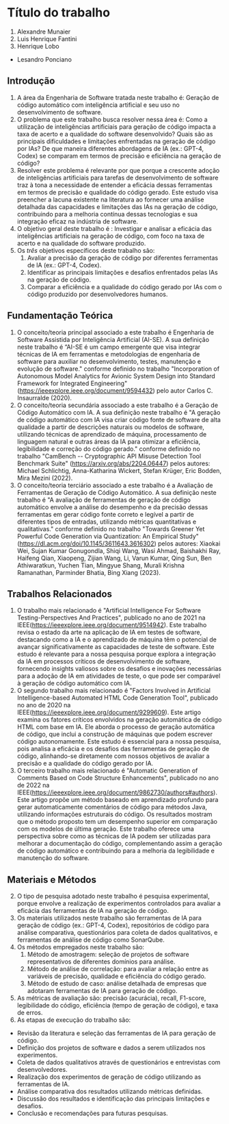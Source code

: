 # Título do trabalho

1. Alexandre Munaier 
1. Luis Henrique Fantini
2. Henrique Lobo

* Lesandro Ponciano

## Introdução

1. A área da Engenharia de Software tratada neste trabalho é: Geração de código automático com inteligência artificial e seu uso no desenvolvimento de software.
1. O problema que este trabalho busca resolver nessa área é: Como a utilização de inteligências artificiais para geração de código impacta a taxa de acerto e a qualidade do software desenvolvido? Quais são as principais dificuldades e limitações enfrentadas na geração de código por IAs? De que maneira diferentes abordagens de IA (ex.: GPT-4, Codex) se comparam em termos de precisão e eficiência na geração de código?
1. Resolver este problema é relevante por que porque a crescente adoção de inteligências artificiais para tarefas de desenvolvimento de software traz à tona a necessidade de entender a eficácia dessas ferramentas em termos de precisão e qualidade do código gerado. Este estudo visa preencher a lacuna existente na literatura ao fornecer uma análise detalhada das capacidades e limitações das IAs na geração de código, contribuindo para a melhoria contínua dessas tecnologias e sua integração eficaz na indústria de software.
1. O objetivo geral deste trabalho é : Investigar e analisar a eficácia das inteligências artificiais na geração de código, com foco na taxa de acerto e na qualidade do software produzido.
1. Os *três* objetivos específicos deste trabalho são:
   1. Avaliar a precisão da geração de código por diferentes ferramentas de IA (ex.: GPT-4, Codex).
   2. Identificar as principais limitações e desafios enfrentados pelas IAs na geração de código.
   3. Comparar a eficiência e a qualidade do código gerado por IAs com o código produzido por desenvolvedores humanos.

## Fundamentação Teórica

1. O conceito/teoria principal associado a este trabalho é Engenharia de Software Assistida por Inteligência Artificial (AI-SE). A sua definição neste trabalho é “AI-SE é um campo emergente que visa integrar técnicas de IA em ferramentas e metodologias de engenharia de software para auxiliar no desenvolvimento, testes, manutenção e evolução de software." conforme definido no trabalho "Incorporation of Autonomous Model Analytics for Avionic System Design into Standard Framework for Integrated Engineering"  (https://ieeexplore.ieee.org/document/9594432) pelo autor Carlos C. Insaurralde (2020).
1. O conceito/teoria secundária associado a este trabalho é a Geração de Código Automático com IA. A sua definição neste trabalho é "A geração de código automático com IA visa criar código fonte de software de alta qualidade a partir de descrições naturais ou modelos de software, utilizando técnicas de aprendizado de máquina, processamento de linguagem natural e outras áreas da IA para otimizar a eficiência, legibilidade e correção do código gerado." conforme definido no trabalho "CamBench -- Cryptographic API Misuse Detection Tool Benchmark Suite" (https://arxiv.org/abs/2204.06447) pelos autores: Michael Schlichtig, Anna-Katharina Wickert, Stefan Krüger, Eric Bodden, Mira Mezini (2022).
1. O conceito/teoria terciário associado a este trabalho é a Avaliação de Ferramentas de Geração de Código Automático. A sua definição neste trabalho é "A avaliação de ferramentas de geração de código automático envolve a análise do desempenho e da precisão dessas ferramentas em gerar código fonte correto e legível a partir de diferentes tipos de entradas, utilizando métricas quantitativas e qualitativas." conforme definido no trabalho "Towards Greener Yet Powerful Code Generation via Quantization: An Empirical Study"  (https://dl.acm.org/doi/10.1145/3611643.3616302) pelos autores: Xiaokai Wei, Sujan Kumar Gonugondla, Shiqi Wang, Wasi Ahmad, Baishakhi Ray, Haifeng Qian, Xiaopeng, Zijian Wang, Li, Varun Kumar, Qing Sun, Ben Athiwaratkun, Yuchen Tian, Mingyue Shang, Murali Krishna Ramanathan, Parminder Bhatia, Bing Xiang (2023).

## Trabalhos Relacionados

1. O trabalho mais relacionado é "Artificial Intelligence For Software Testing-Perspectives And Practices", publicado no ano de 2021 na IEEE(https://ieeexplore.ieee.org/document/9514942). Este trabalho revisa o estado da arte na aplicação de IA em testes de software, destacando como a IA e o aprendizado de máquina têm o potencial de avançar significativamente as capacidades de teste de software. Este estudo é relevante para a nossa pesquisa porque explora a integração da IA em processos críticos de desenvolvimento de software, fornecendo insights valiosos sobre os desafios e inovações necessárias para a adoção de IA em atividades de teste, o que pode ser comparável à geração de código automático com IA.
2. O segundo trabalho mais relacionado é "Factors Involved in Artificial Intelligence-based Automated HTML Code Generation Tool", publicado no ano de 2020 na IEEE(https://ieeexplore.ieee.org/document/9299609). Este artigo examina os fatores críticos envolvidos na geração automática de código HTML com base em IA. Ele aborda o processo de geração automática de código, que inclui a construção de máquinas que podem escrever código autonomamente. Este estudo é essencial para a nossa pesquisa, pois analisa a eficácia e os desafios das ferramentas de geração de código, alinhando-se diretamente com nossos objetivos de avaliar a precisão e a qualidade do código gerado por IA.
3. O terceiro trabalho mais relacionado é "Automatic Generation of Comments Based on Code Structure Enhancements", publicado no ano de 2022 na IEEE(https://ieeexplore.ieee.org/document/9862730/authors#authors). Este artigo propõe um método baseado em aprendizado profundo para gerar automaticamente comentários de código para métodos Java, utilizando informações estruturais do código. Os resultados mostram que o método proposto tem um desempenho superior em comparação com os modelos de última geração. Este trabalho oferece uma perspectiva sobre como as técnicas de IA podem ser utilizadas para melhorar a documentação do código, complementando assim a geração de código automático e contribuindo para a melhoria da legibilidade e manutenção do software.

## Materiais e Métodos

2. O tipo de pesquisa adotado neste trabalho é pesquisa experimental, porque envolve a realização de experimentos controlados para avaliar a eficácia das ferramentas de IA na geração de código.
3. Os materiais utilizados neste trabalho são ferramentas de IA para geração de código (ex.: GPT-4, Codex), repositórios de código para análise comparativa, questionários para coleta de dados qualitativos, e ferramentas de análise de código como SonarQube.
4. Os métodos empregados neste trabalho são:
   1. Método de amostragem: seleção de projetos de software representativos de diferentes domínios para análise.
   2. Método de análise de correlação: para avaliar a relação entre as variáveis de precisão, qualidade e eficiência do código gerado.
   3. Método de estudo de caso: análise detalhada de empresas que adotaram ferramentas de IA para geração de código.
5. As métricas de avaliação são: precisão (acurácia), recall, F1-score, legibilidade do código, eficiência (tempo de geração de código), e taxa de erros.
6. As etapas de execução do trabalho são:
 - Revisão da literatura e seleção das ferramentas de IA para geração de código.
 - Definição dos projetos de software e dados a serem utilizados nos experimentos.
 - Coleta de dados qualitativos através de questionários e entrevistas com desenvolvedores.
 - Realização dos experimentos de geração de código utilizando as ferramentas de IA.
 - Análise comparativa dos resultados utilizando métricas definidas.
 - Discussão dos resultados e identificação das principais limitações e desafios.
 - Conclusão e recomendações para futuras pesquisas.
